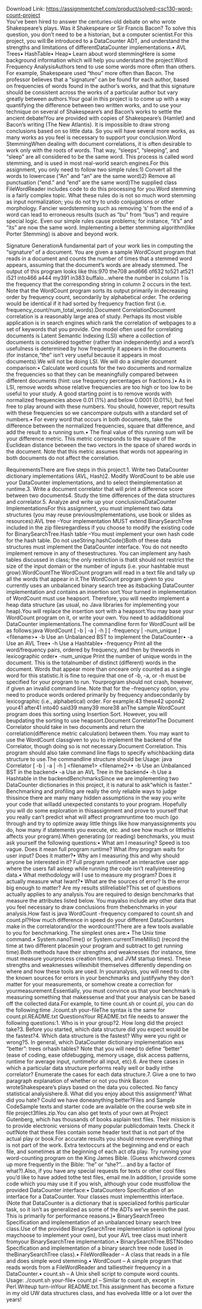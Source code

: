 Download Link: https://assignmentchef.com/product/solved-csc130-word-count-project
<br>
You’ve been hired to answer the centuries-old debate on who wrote Shakespeare’s plays. Was it Shakespeare or Sir Francis Bacon? To solve this question, you don’t need to be a historian, but a computer scientist.For this project, you will:Be introduced to a DataCounter ADT, and understand the strengths and limitations of differentDataCounter implementations.• AVL Trees• HashTable• Heap• Learn about word stemmingHere is some background information which will help you understand the project:Word Frequency AnalysisAuthors tend to use some words more often than others. For example, Shakespeare used “thou” more often than Bacon. The professor believes that a “signature” can be found for each author, based on frequencies of words found in the author’s works, and that this signature should be consistent across the works of a particular author but vary greatly between authors.Your goal in this project is to come up with a way quantifying the difference between two written works, and to use your technique on several of Shakespeare’s and Bacon’s works to settle the ancient debate!You are provided with copies of Shakespeare’s (Hamlet) and Bacon’s writing (The New Atlantis). It is impossible to draw strong conclusions based on so little data. So you will have several more works, as many works as you feel is necessary to support your conclusion.Word StemmingWhen dealing with document correlations, it is often desirable to work only with the roots of words. That way, “sleeps”, “sleeping”, and “sleep” are all considered to be the same word. This process is called word stemming, and is used in most real-world search engines.For this assignment, you only need to follow two simple rules:1) Convert all the words to lowercase (“An” and “an” are the same word)2) Remove all punctuation (“end.” and “end” are the same word)The supplied class FileWordReader includes code to do this processing for you.Word stemming is a fairly complex topic. What these rules do is not so much word stemming as input normalization; you do not try to undo conjugations or other morphology. Fancier wordstemming such as removing ‘s’ from the end of a word can lead to erroneous results (such as “bu” from “bus”) and require special logic. Even our simple rules cause problems; for instance, “it’s” and “its” are now the same word. Implementing a better stemming algorithm(like Porter Stemming) is above and beyond work.

Signature GenerationA fundamental part of your work lies in computing the “signature” of a document. You are given a sample WordCount program that reads in a document and counts the number of times that a stemmed word appears, assuming that the document’s words are already stemmed. The output of this program looks like this:970 the708 and666 of632 to521 at521 i521 into466 a444 my391 in383 buffalo…where the number in column 1 is the frequency that the corresponding string in column 2 occurs in the text. Note that the WordCount program sorts its output primarily in decreasing order by frequency count, secondarily by alphabetical order. The ordering would be identical if it had sorted by frequency fraction first (i.e. frequency_count/num_total_words).Document CorrelationDocument correlation is a reasonably large area of study. Perhaps its most visible application is in search engines which rank the correlation of webpages to a set of keywords that you provide. One model often used for correlating documents is Latent Semantic Indexing (LSI) where a collection of documents is considered together (rather than independently) and a word’s usefulness is determined by how frequently it appears in the documents (for instance,“the” isn’t very useful because it appears in most documents).We will not be doing LSI. We will do a simpler document comparison:• Calculate word counts for the two documents and normalize the frequencies so that they can be meaningfully compared between different documents (hint: use frequency percentages or fractions.)• As in LSI, remove words whose relative frequencies are too high or too low to be useful to your study. A good starting point is to remove words with normalized frequencies above 0.01 (1%) and below 0.0001 (0.01%), but feel free to play around with these numbers. You should, however, report results with these frequencies so we cancompare outputs with a standard set of numbers.• For every word that occurs in both documents, take the difference between the normalized frequencies, square that difference, and add the result to a running sum.• The final value of this running sum will be your difference metric. This metric corresponds to the square of the Euclidean distance between the two vectors in the space of shared words in the document. Note that this metric assumes that words not appearing in both documents do not affect the correlation.

RequirementsThere are five steps in this project:1. Write two DataCounter dictionary implementations (AVL, Hash)2. Modify WordCount to be able use your DataCounter implementations, and to select theimplementation at runtime.3. Write a document correlator that will print a difference score between two documents4. Study the time differences of the data structures and correlator.5. Analyze and write up your conclusionsDataCounter ImplementationsFor this assignment, you must implement two data structures (you may reuse previousImplementations, use book or slides as resources):AVL tree –Your implementation MUST extend BinarySearchTree included in the zip filesregardless if you choose to modify the existing code for BinarySearchTree.Hash table –You must implement your own hash code for the hash table. Do not useString.hashCode()Both of these data structures must implement the DataCounter interface. You do not needto implement remove in any of thesestructures. You can implement any hash tables discussed in class; the only restriction is thatit should not restrict the size of the input domain or the number of inputs (i.e. your hashtable must grow).WordCountThe WordCount program will read in a text file and tally up all the words that appear in it.The WordCount program given to you currently uses an unbalanced binary search tree as itsbacking DataCounter implementation and contains an insertion sort.Your turned in implementation of WordCount must use heapsort. Therefore, you will needto implement a heap data structure (as usual, no Java libraries for implementing your heap).You will replace the insertion sort with a heapsort.You may base your WordCount program on it, or write your own. You need to addadditional DataCounter implementations.The commandline form for WordCount will be as follows:java WordCount [ -b | -a | -h ] [ -frequency | -num_unique ] &lt;filename&gt;• -b Use an Unbalanced BST to implement the DataCounter• -a Use an AVL Tree• -h Use a Hashtable• -frequency Print all the word/frequency pairs, ordered by frequency, and then by thewords in lexicographic order• -num_unique Print the number of unique words in the document. This is the totalnumber of distinct (different) words in the document. Words that appear more than onceare only counted as a single word for this statistic.It is fine to require that one of -b, -a, or -h must be specified for your program to run. Yourprogram should not crash, however, if given an invalid command line. Note that for the –frequency option, you need to produce words ordered primarily by frequency andsecondarily by lexicographic (i.e., alphabetical) order. For example:43 these42 upon42 your41 after41 into40 said39 many39 more38 anThe sample WordCount program does this sorting using Insertion Sort. However, you will beupdating the sorting to use heapsort.Document CorrelatorThe Document Correlator should take in two documents and return the correlation(difference metric calculation) between them. You may want to use the WordCount classgiven to you to implement the backend of the Correlator, though doing so is not necessary.Document Correlation. This program should also take command line flags to specify whichbacking data structure to use.The commandline structure should be:Usage: java Correlator [ -b | -a | -h ] &lt;filename1&gt; &lt;filename2&gt;• -b Use an Unbalanced BST in the backend• -a Use an AVL Tree in the backend• -h Use a Hashtable in the backendBenchmarksSince we are implementing two DataCounter dictionaries in this project, it is natural to ask“which is faster.” Benchmarking and profiling are really the only reliable ways to judge thissince there are many many hidden assumptions in the way you write your code that willadd unexpected constants to your program. Hopefully you will do some exploration in thisassignment and prove to yourself that you really can’t predict what will affect programruntime too much (go through and try to optimize away little things like how manyassignments you do, how many if statements you execute, etc. and see how much or littlethis affects your program).When generating (or reading) benchmarks, you must ask yourself the following questions:• What am I measuring? Speed is too vague. Does it mean full program runtime? What ifmy program waits for user input? Does it matter?• Why am I measuring this and why should anyone be interested in it? Full program runtimeof an interactive user app where the users fall asleep while running the code isn’t reallyinteresting data.• What methodology will I use to measure my program? Does it actually measure what Iwant?• What are the sources of error? Is the error big enough to matter? Are my results stillreliable?This set of questions actually applies to any analysis.You are required to design benchmarks that measure the attributes listed below. You mayalso include any other data that you feel necessary to draw conclusions from thebenchmarks in your analysis.How fast is java WordCount -frequency compared to count.sh and count.pl?How much difference in speed do your different DataCounters make in the correlatorand/or the wordcount?There are a few tools available to you for benchmarking. The simplest ones are:• The Unix time command.• System.nanoTime() or System.currentTimeMillis() (record the time at two different placesin your program and subtract to get running time).Both methods have their strengths and weaknesses (for instance, time must measure yourprocess creation times, and JVM startup times). These strengths and weaknesses willexhibit themselves differently depending on where and how these tools are used. In youranalysis, you will need to cite the known sources for errors in your benchmarks and justifywhy they don’t matter for your measurements, or somehow create a correction for yourmeasurement.Essentially, you must convince us that your benchmark is measuring something that makessense and that your analysis can be based off the collected data.For example, to time count.sh or count.pl, you can do the following:time ./count.sh your-fileThe syntax is the same for count.pl.README.txt QuestionsYour README.txt file needs to answer the following questions:1. Who is in your group?2. How long did the project take?3. Before you started, which data structure did you expect would be the fastest?4. Which data structure is the fastest? Why were you right or wrong?5. In general, which DataCounter dictionary implementation was “better”: trees orhash tables? Note that you will need to define “better” (ease of coding, ease ofdebugging, memory usage, disk access patterns, runtime for average input, runtimefor all input, etc).6. Are there cases in which a particular data structure performs really well or badly inthe correlator? Enumerate the cases for each data structure.7. Give a one to two paragraph explanation of whether or not you think Bacon wroteShakespeare’s plays based on the data you collected. No fancy statistical analysishere.8. What did you enjoy about this assignment? What did you hate? Could we have doneanything better?Files and Sample CodeSample texts and starter code are available on the course web site in file project3files.zip.You can also get texts of your own at Project Gutenberg, which has thousands of books asplain text files. Their mission is to provide electronic versions of many popular publicdomain texts. Check it out!Note that these files contain some header text that is not part of the actual play or book.For accurate results you should remove everything that is not part of the work. Extra textoccurs at the beginning and end or each file, and sometimes at the beginning of each act ofa play. Try running your word-counting program on the King James Bible. (Guess whichword comes up more frequently in the Bible: “he” or “she?”… and by a factor of what?).Also, if you have any special requests for texts or other cool files you’d like to have added tothe test files, email me.In addition, I provide some code which you may use it if you wish, although your code mustfollow the provided DataCounter interface:• DataCountero Specification of an interface for a DataCounter. Your classes must implementthis interface. (Note that DataCounter is a dictionary that is specialized forthis particular task, so it isn’t as generalized as some of the ADTs we’ve seenin the past. This is primarily for performance reasons.)• BinarySearchTreeo Specification and implementation of an unbalanced binary search tree class.Use of the provided BinarySearchTree implementation is optional (you maychoose to implement your own), but your AVL tree class must inherit fromyour BinarySearchTree implementation.• BinarySearchTree.BSTNodeo Specification and implementation of a binary search tree node (used in theBinarySearchTree class).• FileWordReader – A class that reads in a file and does simple word stemming.• WordCount – A simple program that reads words from a FileWordReader and talliestheir frequency in a DataCounter.• count.sh – A Unix shell script to compute word counts. Usage: ./count.sh your-file• count.pl – Similar to count.sh, except in Perl.Writeup turn-inYour README.txt.This assignment has become a fixture in my old UW data structures class, and has evolveda little or a lot over the years!